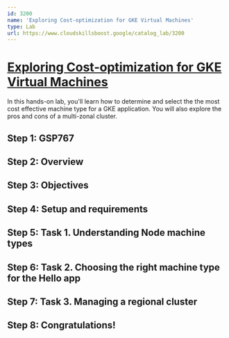 ```yaml
---
id: 3200
name: 'Exploring Cost-optimization for GKE Virtual Machines'
type: Lab
url: https://www.cloudskillsboost.google/catalog_lab/3200
---
```


# [Exploring Cost-optimization for GKE Virtual Machines](https://www.cloudskillsboost.google/catalog_lab/3200)

In this hands-on lab, you'll learn how to determine and select the the most cost effective machine type for a GKE application. You will also explore the pros and cons of a multi-zonal cluster.

## Step 1: GSP767

## Step 2: Overview

## Step 3: Objectives

## Step 4: Setup and requirements

## Step 5: Task 1. Understanding Node machine types

## Step 6: Task 2. Choosing the right machine type for the Hello app

## Step 7: Task 3. Managing a regional cluster

## Step 8: Congratulations!
